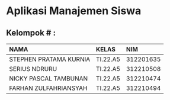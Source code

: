 
# Aplikasi Manajemen Siswa






## Kelompok # :


| NAMA  | KELAS     | NIM                |
| :-------- | :------- | :------------------------- |
| STEPHEN PRATAMA KURNIA| TI.22.A5 | 312201635 |
| SERIUS NDRURU| TI.22.A5 | 312210508  |
| NICKY PASCAL TAMBUNAN | TI.22.A5 | 312210474  |
| FARHAN ZULFAHRIANSYAH | TI.22.A5 | 312210494  |
